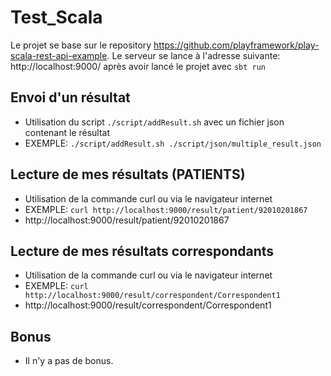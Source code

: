 # Test_Scala

Le projet se base sur le repository https://github.com/playframework/play-scala-rest-api-example.
Le serveur se lance à l'adresse suivante: http://localhost:9000/ après avoir lancé le projet avec `sbt run`

## Envoi d'un résultat

* Utilisation du script `./script/addResult.sh` avec un fichier json contenant le résultat
* EXEMPLE: `./script/addResult.sh ./script/json/multiple_result.json`

## Lecture de mes résultats (PATIENTS)

* Utilisation de la commande curl ou via le navigateur internet
* EXEMPLE: `curl http://localhost:9000/result/patient/92010201867`
* http://localhost:9000/result/patient/92010201867

## Lecture de mes résultats correspondants

* Utilisation de la commande curl ou via le navigateur internet
* EXEMPLE: `curl http://localhost:9000/result/correspondent/Correspondent1`
* http://localhost:9000/result/correspondent/Correspondent1

## Bonus

* Il n'y a pas de bonus.
